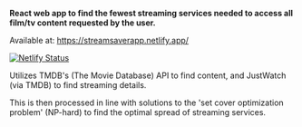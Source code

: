 **React web app to find the fewest streaming services needed to access all film/tv content requested by the user.**

Available at: https://streamsaverapp.netlify.app/

[![Netlify Status](https://api.netlify.com/api/v1/badges/98c4945e-a93b-4377-894a-e42c2e8caa61/deploy-status)](https://app.netlify.com/sites/streamsaverapp/deploys)

Utilizes TMDB's (The Movie Database) API to find content, and JustWatch (via TMDB) to find streaming details.

This is then processed in line with solutions to the 'set cover optimization problem' (NP-hard) to find the optimal spread of streaming services.
